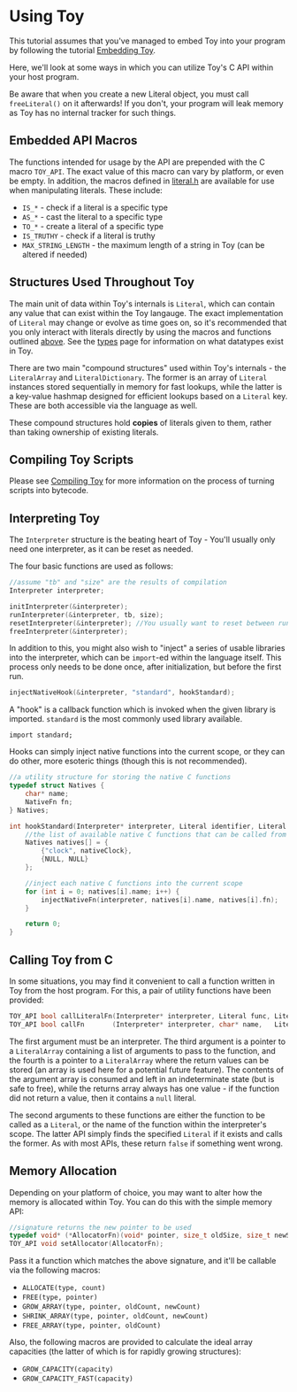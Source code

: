 # Using Toy

This tutorial assumes that you've managed to embed Toy into your program by following the tutorial [Embedding Toy](embedding-toy).

Here, we'll look at some ways in which you can utilize Toy's C API within your host program.

Be aware that when you create a new Literal object, you must call `freeLiteral()` on it afterwards! If you don't, your program will leak memory as Toy has no internal tracker for such things.

## Embedded API Macros

The functions intended for usage by the API are prepended with the C macro `TOY_API`. The exact value of this macro can vary by platform, or even be empty. In addition, the macros defined in [literal.h](https://github.com/Ratstail91/Toy/blob/0.6.0/source/literal.h) are available for use when manipulating literals. These include:

* `IS_*` - check if a literal is a specific type
* `AS_*` - cast the literal to a specific type
* `TO_*` - create a literal of a specific type
* `IS_TRUTHY` - check if a literal is truthy
* `MAX_STRING_LENGTH` - the maximum length of a string in Toy (can be altered if needed)

## Structures Used Throughout Toy

The main unit of data within Toy's internals is `Literal`, which can contain any value that can exist within the Toy langauge. The exact implementation of `Literal` may change or evolve as time goes on, so it's recommended that you only interact with literals directly by using the macros and functions outlined [above](#embedded-api-macros). See the [types](types) page for information on what datatypes exist in Toy.

There are two main "compound structures" used within Toy's internals - the `LiteralArray` and `LiteralDictionary`. The former is an array of `Literal` instances stored sequentially in memory for fast lookups, while the latter is a key-value hashmap designed for efficient lookups based on a `Literal` key. These are both accessible via the language as well.

These compound structures hold **copies** of literals given to them, rather than taking ownership of existing literals.

## Compiling Toy Scripts

Please see [Compiling Toy](compiling-toy) for more information on the process of turning scripts into bytecode.

## Interpreting Toy

The `Interpreter` structure is the beating heart of Toy - You'll usually only need one interpreter, as it can be reset as needed.

The four basic functions are used as follows:

```c
//assume "tb" and "size" are the results of compilation
Interpreter interpreter;

initInterpreter(&interpreter);
runInterpreter(&interpreter, tb, size);
resetInterpreter(&interpreter); //You usually want to reset between runs
freeInterpreter(&interpreter);
```

In addition to this, you might also wish to "inject" a series of usable libraries into the interpreter, which can be `import`-ed within the language itself. This process only needs to be done once, after initialization, but before the first run.

```c
injectNativeHook(&interpreter, "standard", hookStandard);
```

A "hook" is a callback function which is invoked when the given library is imported. `standard` is the most commonly used library available.

```
import standard;
```

Hooks can simply inject native functions into the current scope, or they can do other, more esoteric things (though this is not recommended).

```c
//a utility structure for storing the native C functions
typedef struct Natives {
	char* name;
	NativeFn fn;
} Natives;

int hookStandard(Interpreter* interpreter, Literal identifier, Literal alias) {
	//the list of available native C functions that can be called from Toy
	Natives natives[] = {
		{"clock", nativeClock},
		{NULL, NULL}
	};

	//inject each native C functions into the current scope
	for (int i = 0; natives[i].name; i++) {
		injectNativeFn(interpreter, natives[i].name, natives[i].fn);
	}

	return 0;
}
```

## Calling Toy from C

In some situations, you may find it convenient to call a function written in Toy from the host program. For this, a pair of utility functions have been provided:

```c
TOY_API bool callLiteralFn(Interpreter* interpreter, Literal func, LiteralArray* arguments, LiteralArray* returns);
TOY_API bool callFn       (Interpreter* interpreter, char* name,   LiteralArray* arguments, LiteralArray* returns);
```

The first argument must be an interpreter. The third argument is a pointer to a `LiteralArray` containing a list of arguments to pass to the function, and the fourth is a pointer to a `LiteralArray` where the return values can be stored (an array is used here for a potential future feature). The contents of the argument array is consumed and left in an indeterminate state (but is safe to free), while the returns array always has one value - if the function did not return a value, then it contains a `null` literal.

The second arguments to these functions are either the function to be called as a `Literal`, or the name of the function within the interpreter's scope. The latter API simply finds the specified `Literal` if it exists and calls the former. As with most APIs, these return `false` if something went wrong.

## Memory Allocation

Depending on your platform of choice, you may want to alter how the memory is allocated within Toy. You can do this with the simple memory API:

```c
//signature returns the new pointer to be used
typedef void* (*AllocatorFn)(void* pointer, size_t oldSize, size_t newSize);
TOY_API void setAllocator(AllocatorFn);
```

Pass it a function which matches the above signature, and it'll be callable via the following macros:

* `ALLOCATE(type, count)`
* `FREE(type, pointer)`
* `GROW_ARRAY(type, pointer, oldCount, newCount)`
* `SHRINK_ARRAY(type, pointer, oldCount, newCount)`
* `FREE_ARRAY(type, pointer, oldCount)`

Also, the following macros are provided to calculate the ideal array capacities (the latter of which is for rapidly growing structures):

* `GROW_CAPACITY(capacity)`
* `GROW_CAPACITY_FAST(capacity)`


